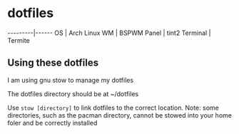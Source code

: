 # dotfiles #

---------|------
OS		 | Arch Linux 
WM		 | BSPWM
Panel	 | tint2
Terminal | Termite

## Using these dotfiles ##
I am using gnu stow to manage my dotfiles

The dotfiles directory should be at ~/dotfiles

Use `stow [directory]` to link dotfiles to the correct location. 
Note: some directories, such as the pacman directory, cannot be stowed into your home foler and be correctly installed
